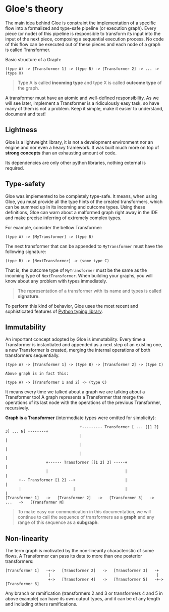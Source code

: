 # Gloe\'s theory

The main idea behind Gloe is constraint the implementation of a specific flow into a formalized and type-safe pipeline (or execution graph). Every piece (or node) of this pipeline is responsible to transform its input into the input of the next piece, composing a sequential execution process. No code of this flow can be executed out of these pieces and each node of a graph is called Transformer.

Basic structure of a Graph:
``` 
(type A) -> [Transformer 1] -> (type B) -> [Transformer 2] -> ... -> (type X)
```

> Type A is called **incoming type** and type X is called **outcome type** of
the graph.

A transformer must have an atomic and well-defined responsibility. As we will see later, implement a Transformer is a ridiculously easy task, so have many of them is not a problem. Keep it simple, make it easier to understand, document and test!

## Lightness

Gloe is a lightweight library, it is not a development environment nor an engine and nor even a heavy framework. It was built much more on top of **strong concepts** than an exhausting amount of code.

Its dependencies are only other python libraries, nothing external is required.

## Type-safety

Gloe was implemented to be completely type-safe. It means, when using Gloe, you must provide all the type hints of the created transformers, which can be summed up in its incoming and outcome types. Using these definitions, Gloe can warn about a malformed graph right away in the IDE and make precise inferring of extremely complex types.

For example, consider the bellow Transformer:

``` text
(type A) -> [MyTransformer] -> (type B)
```

The next transformer that can be appended to `MyTransformer`
must have the following signature:

``` text
(type B) -> [NextTransformer] -> (some type C)
```

That is, the outcome type of `MyTransformer` must be the same as the incoming type of `NextTransformer`. When building your graphs, you will know about any problem with types immediately.

> The representation of a transformer with its name and types is called
**signature**.

To perform this kind of behavior, Gloe uses the most recent and
sophisticated features of [Python typing
library](https://docs.python.org/3/library/typing.html).

## Immutability

An important concept adopted by Gloe is immutability. Every time a
Transformer is instantiated and appended as a next step of an existing
one, a new Transformer is created, merging the internal operations of
both transformers sequentially.

```
(type A) -> [Transformer 1] -> (type B) -> [Transformer 2] -> (type C)

Above graph is in fact this:

(type A) -> [Transformer 1 and 2] -> (type C)
```

It means every time we talked about a graph we are talking about a
Transformer too! A graph represents a Transformer that merge the
operations of its last node with the operations of the previous
Transformer, recursively.

**Graph is a Transformer** (intermediate types were omitted for simplicity):
```
                                 +--------- Transformer [ ... [[1 2] 3] ... N] --------+
                                 |                                                     |
                                 |                                                     |
                                 |                                                     |
                  +------ Transformer [[1 2] 3] -----+                                 |
                  |                                  |                                 |
      +-- Transformer [1 2] --+                      |                                 |
      |                       |                      |                                 |
[Transformer 1]   ->   [Transformer 2]   ->   [Transformer 3]   ->   ...   ->   [Transformer N]
```

> To make easy our communication in this documentation, we will continue
to call the sequence of transformers as a **graph** and any range of
this sequence as a **subgraph**.

## Non-linearity

The term graph is motivated by the non-linearity characteristic of some
flows. A Transformer can pass its data to more than one posterior
transformers:

```
[Transformer 1]   -+->   [Transformer 2]   ->   [Transformer 3]   -+
                   |                                               |
                   +->   [Transformer 4]   ->   [Transformer 5]   -+->   [Transformer 6]
```

Any branch or ramification (transformers 2 and 3 or transformers 4 and 5 in above example) can have its own output types, and it can be of any length and including others ramifications.